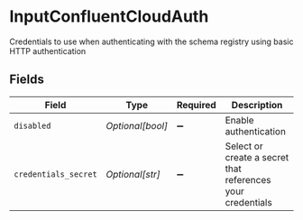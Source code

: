 # InputConfluentCloudAuth

Credentials to use when authenticating with the schema registry using basic HTTP authentication


## Fields

| Field                                                      | Type                                                       | Required                                                   | Description                                                |
| ---------------------------------------------------------- | ---------------------------------------------------------- | ---------------------------------------------------------- | ---------------------------------------------------------- |
| `disabled`                                                 | *Optional[bool]*                                           | :heavy_minus_sign:                                         | Enable authentication                                      |
| `credentials_secret`                                       | *Optional[str]*                                            | :heavy_minus_sign:                                         | Select or create a secret that references your credentials |